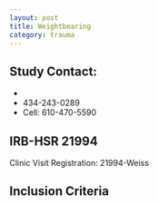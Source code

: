 ```yaml
---
layout: post
title: Weightbearing
category: trauma
---
```


## Study Contact:
-
- 434-243-0289
- Cell: 610-470-5590

## IRB-HSR 21994
Clinic Visit Registration:
21994-Weiss

## Inclusion Criteria


